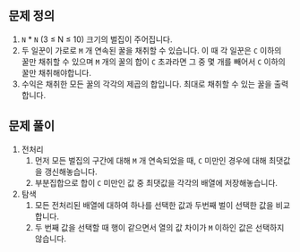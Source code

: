 ## 문제 정의

1. `N` * `N` (3 ≤ N ≤ 10) 크기의 벌집이 주어집니다.
2. 두 일꾼이 가로로 `M` 개 연속된 꿀을 채취할 수 있습니다. 이 때 각 일꾼은 `C` 이하의 꿀만 채취할 수 있으며 `M` 개의 꿀의 합이 `C` 초과라면 그 중 몇 개를 빼어서 `C` 이하의 꿀만 채취해야합니다.
3. 수익은 채취한 모든 꿀의 각각의 제곱의 합입니다. 최대로 채취할 수 있는 꿀을 출력합니다.

## 문제 풀이

1. 전처리
    1. 먼저 모든 벌집의 구간에 대해 `M` 개 연속되었을 때, `C` 미만인 경우에 대해 최댓값을 갱신해놓습니다.
    2. 부분집합으로 합이 `C` 미만인 값 중 최댓값을 각각의 배열에 저장해놓습니다.
2. 탐색
    1. 모든 전처리된 배열에 대하여 하나를 선택한 값과 두번째 벌이 선택한 값을 비교합니다.
    2. 두 번째 값을 선택할 때 행이 같으면서 열의 값 차이가 `M` 이하인 값은 선택하지 않습니다.